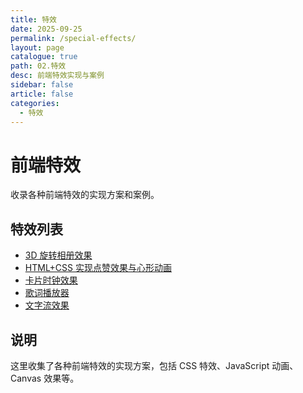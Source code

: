 ```yaml
---
title: 特效
date: 2025-09-25
permalink: /special-effects/
layout: page
catalogue: true
path: 02.特效
desc: 前端特效实现与案例
sidebar: false
article: false
categories:
  - 特效
---
```


# 前端特效

收录各种前端特效的实现方案和案例。

## 特效列表

- [3D 旋转相册效果](/special-effects/3d-rotating-album)
- [HTML+CSS 实现点赞效果与心形动画](/special-effects/like-button)
- [卡片时钟效果](/special-effects/card-clock)
- [歌词播放器](/special-effects/lyric-player)
- [文字流效果](/special-effects/text-stream)

## 说明

这里收集了各种前端特效的实现方案，包括 CSS 特效、JavaScript 动画、Canvas 效果等。
